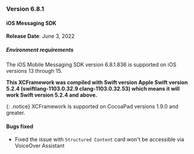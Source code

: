 ### Version 6.8.1
#### iOS Messaging SDK

**Release Date**: June 3, 2022

##### Environment requirements

The iOS Mobile Messaging SDK version 6.8.1.836 is supported on iOS versions 13 through 15.

**This XCFramework was compiled with Swift version Apple Swift version 5.2.4 (swiftlang-1103.0.32.9 clang-1103.0.32.53) which means it will work Swift version 5.2.4 and above.**

{: .notice}
XCFramework is supported on CocoaPad versions 1.9.0 and greater.

#### Bugs fixed

- Fixed the issue with `Structured Content` card won't be accessible via VoiceOver Assistant